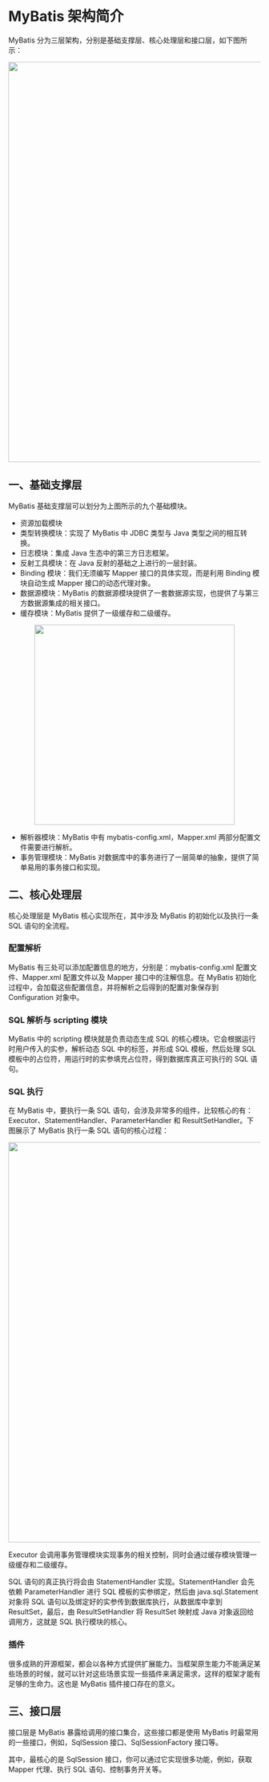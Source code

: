 # MyBatis 架构简介

MyBatis 分为三层架构，分别是基础支撑层、核心处理层和接口层，如下图所示：

<div align="center"> <img src="https://technotes.oss-cn-shenzhen.aliyuncs.com/2022/202206152125788.png" width="800px"/> </div>

## 一、基础支撑层

MyBatis 基础支撑层可以划分为上图所示的九个基础模块。

- 资源加载模块
- 类型转换模块：实现了 MyBatis 中 JDBC 类型与 Java 类型之间的相互转换。
- 日志模块：集成 Java 生态中的第三方日志框架。
- 反射工具模块：在 Java 反射的基础之上进行的一层封装。
- Binding 模块：我们无须编写 Mapper 接口的具体实现，而是利用 Binding 模块自动生成 Mapper 接口的动态代理对象。
- 数据源模块：MyBatis 的数据源模块提供了一套数据源实现，也提供了与第三方数据源集成的相关接口。
- 缓存模块：MyBatis 提供了一级缓存和二级缓存。

<div align="center"> <img src="https://technotes.oss-cn-shenzhen.aliyuncs.com/2022/202206152138111.png" width="400px"/> </div>

- 解析器模块：MyBatis 中有 mybatis-config.xml，Mapper.xml 两部分配置文件需要进行解析。
- 事务管理模块：MyBatis 对数据库中的事务进行了一层简单的抽象，提供了简单易用的事务接口和实现。

## 二、核心处理层

核心处理层是 MyBatis 核心实现所在，其中涉及 MyBatis 的初始化以及执行一条 SQL 语句的全流程。

### 配置解析

MyBatis 有三处可以添加配置信息的地方，分别是：mybatis-config.xml 配置文件、Mapper.xml 配置文件以及 Mapper 接口中的注解信息。在 MyBatis 初始化过程中，会加载这些配置信息，并将解析之后得到的配置对象保存到 Configuration 对象中。

### SQL 解析与 scripting 模块

MyBatis 中的 scripting 模块就是负责动态生成 SQL 的核心模块。它会根据运行时用户传入的实参，解析动态 SQL 中的标签，并形成 SQL 模板，然后处理 SQL 模板中的占位符，用运行时的实参填充占位符，得到数据库真正可执行的 SQL 语句。

### SQL 执行

在 MyBatis 中，要执行一条 SQL 语句，会涉及非常多的组件，比较核心的有：Executor、StatementHandler、ParameterHandler 和 ResultSetHandler。下图展示了 MyBatis 执行一条 SQL 语句的核心过程：

<div align="center"> <img src="https://technotes.oss-cn-shenzhen.aliyuncs.com/2022/202206152128946.png" width="800px"/> </div>

Executor 会调用事务管理模块实现事务的相关控制，同时会通过缓存模块管理一级缓存和二级缓存。

SQL 语句的真正执行将会由 StatementHandler 实现。StatementHandler 会先依赖 ParameterHandler 进行 SQL 模板的实参绑定，然后由 java.sql.Statement 对象将 SQL 语句以及绑定好的实参传到数据库执行，从数据库中拿到 ResultSet，最后，由 ResultSetHandler 将 ResultSet 映射成 Java 对象返回给调用方，这就是 SQL 执行模块的核心。

### 插件

很多成熟的开源框架，都会以各种方式提供扩展能力。当框架原生能力不能满足某些场景的时候，就可以针对这些场景实现一些插件来满足需求，这样的框架才能有足够的生命力。这也是 MyBatis 插件接口存在的意义。

## 三、接口层

接口层是 MyBatis 暴露给调用的接口集合，这些接口都是使用 MyBatis 时最常用的一些接口，例如，SqlSession 接口、SqlSessionFactory 接口等。

其中，最核心的是 SqlSession 接口，你可以通过它实现很多功能，例如，获取 Mapper 代理、执行 SQL 语句、控制事务开关等。